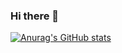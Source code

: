 ### Hi there 👋

[![Anurag's GitHub stats](https://github-readme-stats.vercel.app/api?username=barkabar999&theme=dark)](https://github.com/anuraghazra/github-readme-stats)
<!--
**barkabar999/barkabar999** is a ✨ _special_ ✨ repository because its `README.md` (this file) appears on your GitHub profile.

Here are some ideas to get you started:

- 🔭 I’m currently working on ...
- 🌱 I’m currently learning ...
- 👯 I’m looking to collaborate on ...
- 🤔 I’m looking for help with ...
- 💬 Ask me about ...
- 📫 How to reach me: ...
- 😄 Pronouns: ...
- ⚡ Fun fact: ...
-->
